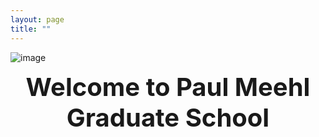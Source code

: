 ```yaml
---
layout: page
title: ""
---
```


![image](https://github.com/Sajedehra/sajedehra.github.io/assets/118833443/9225beff-f75d-4a2a-a079-4bf507542451)

<div style="text-align: center;">
  <span style="font-size: 40px; font-weight: bold;">Welcome to Paul Meehl Graduate School</span>
</div>
